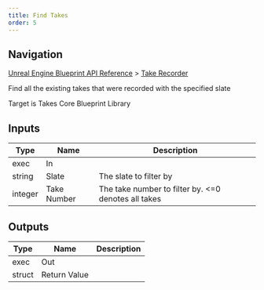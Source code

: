 ```yaml
---
title: Find Takes
order: 5
---
```

## Navigation

[Unreal Engine Blueprint API Reference](https://dev.epicgames.com/documentation/en-us/unreal-engine/BlueprintAPI) > [Take Recorder](https://dev.epicgames.com/documentation/en-us/unreal-engine/BlueprintAPI/TakeRecorder)

Find all the existing takes that were recorded with the specified slate

Target is Takes Core Blueprint Library

## Inputs

| Type | Name | Description |
| --- | --- | --- |
| exec | In |  |
| string | Slate | The slate to filter by |
| integer | Take Number | The take number to filter by. \<=0 denotes all takes |

## Outputs

| Type | Name | Description |
| --- | --- | --- |
| exec | Out |  |
| struct | Return Value |  |
